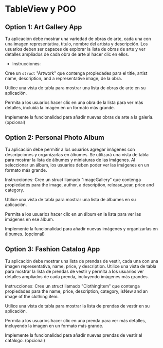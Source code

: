 # TableView y POO

## Option 1: Art Gallery App

Tu aplicación debe mostrar una variedad de obras de arte, cada una con una imagen representativa, título, nombre del artista y descripción. Los usuarios deben ser capaces de explorar la lista de obras de arte y ver detalles ampliados de cada obra de arte al hacer clic en ellos.


- Instrucciones:

Cree un `struct` "Artwork" que contenga propiedades para el title, artist name, description, and a representative image, de la obra.

Utilice una vista de tabla para mostrar una lista de obras de arte en su aplicación.

Permita a los usuarios hacer clic en una obra de la lista para ver más detalles, incluida la imagen en un formato más grande.

Implemente la funcionalidad para añadir nuevas obras de arte a la galería. (opcional)


## Option 2: Personal Photo Album
Tu aplicación debe permitir a los usuarios agregar imágenes con descripciones y organizarlas en álbumes. Se utilizará una vista de tabla para mostrar la lista de álbumes y miniaturas de las imágenes. Al seleccionar un álbum, los usuarios deben poder ver las imágenes en un formato más grande.

Instrucciones:
Cree un struct llamado "ImageGallery" que contenga propiedades para the image, author, a description, release_year, price and category.

Utilice una vista de tabla para mostrar una lista de álbumes en su aplicación.

Permita a los usuarios hacer clic en un álbum en la lista para ver las imágenes en ese álbum.

Implemente la funcionalidad para añadir nuevas imágenes y organizarlas en álbumes. (opcional)

## Option 3: Fashion Catalog App

Tu aplicación debe mostrar una lista de prendas de vestir, cada una con una imagen representativa, name, price, y description. Utilice una vista de tabla para mostrar la lista de prendas de vestir y permita a los usuarios ver detalles ampliados de cada prenda, incluyendo imágenes más grandes.

Instrucciones:
Cree un struct llamado "ClothingItem" que contenga propiedades para the name, price, description, category, isNew and an image of the clothing item.

Utilice una vista de tabla para mostrar la lista de prendas de vestir en su aplicación.

Permita a los usuarios hacer clic en una prenda para ver más detalles, incluyendo la imagen en un formato más grande.

Implemente la funcionalidad para añadir nuevas prendas de vestir al catálogo. (opcional)
